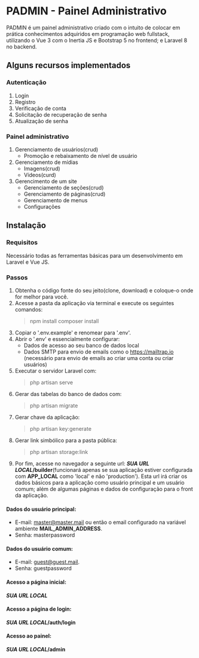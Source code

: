 # PADMIN - Painel Administrativo
PADMIN é um painel administrativo criado com o intuito de colocar em prática conhecimentos adquiridos em programação web fullstack, utilizando o Vue 3 com o Inertia JS e Bootstrap 5 no frontend; e Laravel 8 no backend.

## Alguns recursos implementados
### Autenticação
1. Login
2. Registro
3. Verificação de conta
4. Solicitação de recuperação de senha
5. Atualização de senha

### Painel administrativo
1. Gerenciamento de usuários(crud)
   - Promoção e rebaixamento de nível de usuário
2. Gerenciamento de mídias
   - Imagens(crud)
   - Vídeos(curd)
3. Gerencimento de um site
   - Gerenciamento de seções(crud)
   - Gerenciamento de páginas(crud)
   - Gerenciamento de menus
   - Configurações

## Instalação
### Requisitos
Necessário todas as ferramentas básicas para um desenvolvimento em Laravel e Vue JS.

### Passos
1. Obtenha o código fonte do seu jeito(clone, download) e coloque-o onde for melhor para você.
2. Acesse a pasta da aplicação via terminal e execute os seguintes comandos:
   > npm install
   > composer install
3. Copiar o '.env.example' e renomear para '.env'.
4. Abrir o '.env' e essencialmente configurar:
   - Dados de acesso ao seu banco de dados local
   - Dados SMTP para envio de emails como o https://mailtrap.io (necessário para envio de emails ao criar uma conta ou criar usuários)
5. Executar o servidor Laravel com:
   > php artisan serve
6. Gerar das tabelas do banco de dados com:
   > php artisan migrate
7. Gerar chave da aplicação:
   > php artisan key:generate
8. Gerar link simbólico para a pasta pública:
   > php artisan storage:link
9. Por fim, acesse no navegador a seguinte url: <b><i>SUA URL LOCAL</i>/builder</b>(funcionará apenas se sua aplicação estiver configurada com <b>APP_LOCAL</b> como 'local' e não 'production').
   Esta url irá criar os dados básicos para a aplicação como usuário principal e um usuário comum; além de algumas páginas e dados de configuração para o front da aplicação.

#### Dados do usuário principal:
   - E-mail: master@master.mail ou então o email configurado na variável ambiente <b>MAIL_ADMIN_ADDRESS</b>.
   - Senha: masterpassword
   
#### Dados do usuário comum:
   - E-mail: guest@guest.mail.
   - Senha: guestpassword

#### Acesso a página inicial:
<b><i>SUA URL LOCAL</i></b>

#### Acesso a página de login:
<b><i>SUA URL LOCAL</i>/auth/login</b>

#### Acesso ao painel:
<b><i>SUA URL LOCAL</i>/admin</b>